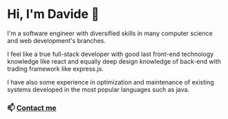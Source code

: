# Hi, I'm Davide 👋
I'm a software engineer with diversified skills in many computer science and web development's branches.

I feel like a true full-stack developer with good last front-end technology knowledge like react and equally deep design knowledge of back-end with trading framework like express.js.

I have also some experience in optimization and maintenance of existing systems developed in the most popular languages such as java.

### 📫 [Contact me](mailto:davidemarinotto99@gmail.com)
